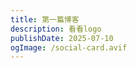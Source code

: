 ```yaml
---
title: 第一篇博客
description: 看看logo
publishDate: 2025-07-10
ogImage: /social-card.avif
---
```

[](https://jiai.qzz.io/docs/1752091878152.png)
